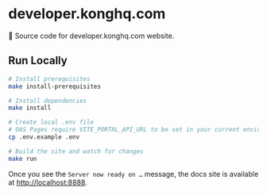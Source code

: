 # developer.konghq.com
🦍 Source code for developer.konghq.com website.

## Run Locally

```bash
# Install prerequisites
make install-prerequisites

# Install dependencies
make install

# Create local .env file
# OAS Pages require VITE_PORTAL_API_URL to be set in your current environment, it should match the Kong supplied portal URL
cp .env.example .env

# Build the site and watch for changes 
make run
```

Once you see the `Server now ready on …` message, the docs site is available at [http://localhost:8888](http://localhost:8888).
